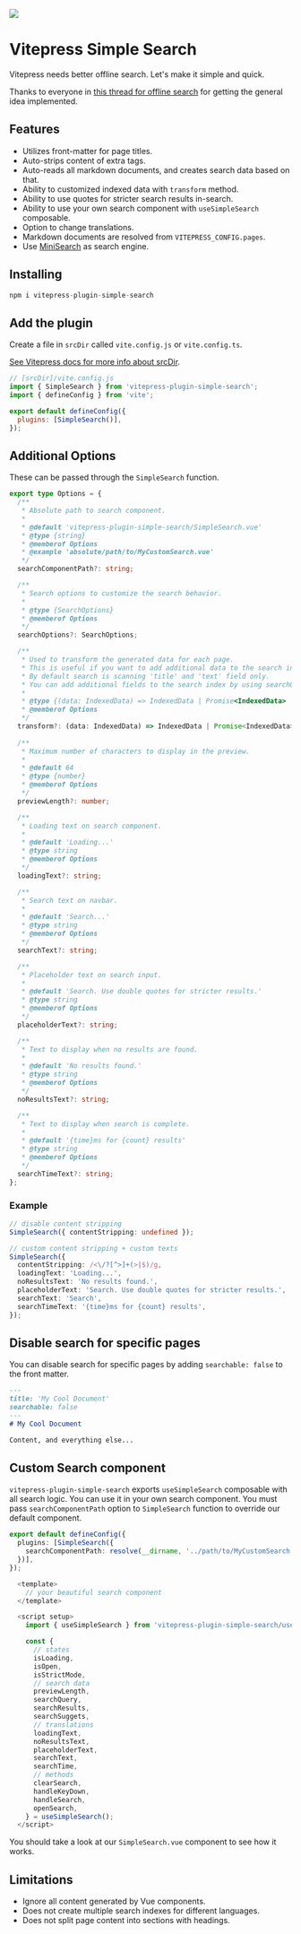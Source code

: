 ![](https://i.imgur.com/j8tDCOZ.png)

# Vitepress Simple Search

Vitepress needs better offline search. Let's make it simple and quick.

Thanks to everyone in [this thread for offline search](https://github.com/vuejs/vitepress/issues/670) for getting the general idea implemented.

## Features

- Utilizes front-matter for page titles.
- Auto-strips content of extra tags.
- Auto-reads all markdown documents, and creates search data based on that.
- Ability to customized indexed data with `transform` method.
- Ability to use quotes for stricter search results in-search.
- Ability to use your own search component with `useSimpleSearch` composable.
- Option to change translations.
- Markdown documents are resolved from `VITEPRESS_CONFIG.pages`.
- Use [MiniSearch](https://lucaong.github.io/minisearch/) as search engine.

## Installing

```js
npm i vitepress-plugin-simple-search
```

## Add the plugin

Create a file in `srcDir` called `vite.config.js` or `vite.config.ts`.

[See Vitepress docs for more info about srcDir](https://vitepress.dev/reference/site-config#srcdir).

```js
// [srcDir]/vite.config.js
import { SimpleSearch } from 'vitepress-plugin-simple-search';
import { defineConfig } from 'vite';

export default defineConfig({
  plugins: [SimpleSearch()],
});
```

## Additional Options

These can be passed through the `SimpleSearch` function.

```ts
export type Options = {
  /**
   * Absolute path to search component.
   *
   * @default 'vitepress-plugin-simple-search/SimpleSearch.vue'
   * @type {string}
   * @memberof Options
   * @example 'absolute/path/to/MyCustomSearch.vue'
   */
  searchComponentPath?: string;

  /**
   * Search options to customize the search behavior.
   *
   * @type {SearchOptions}
   * @memberof Options
   */
  searchOptions?: SearchOptions;

  /**
   * Used to transform the generated data for each page.
   * This is useful if you want to add additional data to the search index.
   * By default search is scanning 'title' and 'text' field only.
   * You can add additional fields to the search index by using searchOptions.
   *
   * @type {(data: IndexedData) => IndexedData | Promise<IndexedData> | undefined}
   * @memberof Options
   */
  transform?: (data: IndexedData) => IndexedData | Promise<IndexedData>;
  
  /**
   * Maximum number of characters to display in the preview.
   * 
   * @default 64
   * @type {number}
   * @memberof Options
   */
  previewLength?: number;

  /**
   * Loading text on search component.
   *
   * @default 'Loading...'
   * @type string
   * @memberof Options
   */
  loadingText?: string;

  /**
   * Search text on navbar.
   *
   * @default 'Search...'
   * @type string
   * @memberof Options
   */
  searchText?: string;

  /**
   * Placeholder text on search input.
   *
   * @default 'Search. Use double quotes for stricter results.'
   * @type string
   * @memberof Options
   */
  placeholderText?: string;

  /**
   * Text to display when no results are found.
   *
   * @default 'No results found.'
   * @type string
   * @memberof Options
   */
  noResultsText?: string;

  /**
   * Text to display when search is complete.
   *
   * @default '{time}ms for {count} results'
   * @type string
   * @memberof Options
   */
  searchTimeText?: string;
};
```

### Example

```ts
// disable content stripping
SimpleSearch({ contentStripping: undefined });

// custom content stripping + custom texts
SimpleSearch({
  contentStripping: /<\/?[^>]+(>|$)/g,
  loadingText: 'Loading...',
  noResultsText: 'No results found.',
  placeholderText: 'Search. Use double quotes for stricter results.',
  searchText: 'Search',
  searchTimeText: '{time}ms for {count} results',
});
```

## Disable search for specific pages

You can disable search for specific pages by adding `searchable: false` to the front matter.

```md
---
title: 'My Cool Document'
searchable: false
---
# My Cool Document

Content, and everything else...
```

## Custom Search component

`vitepress-plugin-simple-search` exports `useSimpleSearch` composable with all search logic. You can use it in your own search component. You must pass `searchComponentPath` option to `SimpleSearch` function to override our default component.

```ts
export default defineConfig({
  plugins: [SimpleSearch({ 
    searchComponentPath: resolve(__dirname, '../path/to/MyCustomSearch.vue')
  })],
});
```

```ts
  <template>
    // your beautiful search component
  </template>

  <script setup>
    import { useSimpleSearch } from 'vitepress-plugin-simple-search/useSimpleSearch';

    const {
      // states
      isLoading,
      isOpen,
      isStrictMode,
      // search data
      previewLength,
      searchQuery,
      searchResults,
      searchSuggets,
      // translations
      loadingText,
      noResultsText,
      placeholderText,
      searchText,
      searchTime,
      // methods
      clearSearch,
      handleKeyDown,
      handleSearch,
      openSearch,
    } = useSimpleSearch();
  </script>
```

You should take a look at our `SimpleSearch.vue` component to see how it works.

## Limitations

- Ignore all content generated by Vue components.
- Does not create multiple search indexes for different languages.
- Does not split page content into sections with headings.